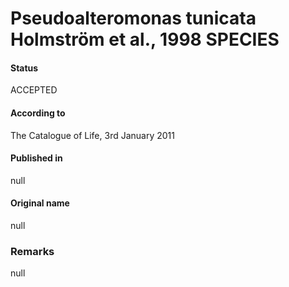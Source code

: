 Pseudoalteromonas tunicata Holmström et al., 1998 SPECIES
=======

#### Status
ACCEPTED

#### According to
The Catalogue of Life, 3rd January 2011

#### Published in
null

#### Original name
null

### Remarks
null